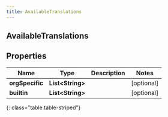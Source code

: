 ```yaml
---
title: AvailableTranslations
---
```

## AvailableTranslations


## Properties

| Name | Type | Description | Notes |
| ------------ | ------------- | ------------- | ------------- |
| **orgSpecific** | <!----><!---->**List&lt;String&gt;**<!----> |  |  [optional] |
| **builtin** | <!----><!---->**List&lt;String&gt;**<!----> |  |  [optional] |
{: class="table table-striped"}



